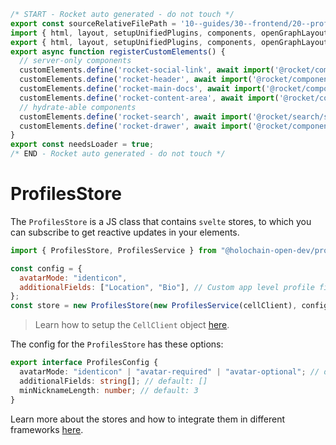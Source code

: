 ```js server
/* START - Rocket auto generated - do not touch */
export const sourceRelativeFilePath = '10--guides/30--frontend/20--profiles-store.rocket.md';
import { html, layout, setupUnifiedPlugins, components, openGraphLayout } from '../../recursive.data.js';
export { html, layout, setupUnifiedPlugins, components, openGraphLayout };
export async function registerCustomElements() {
  // server-only components
  customElements.define('rocket-social-link', await import('@rocket/components/social-link.js').then(m => m.RocketSocialLink));
  customElements.define('rocket-header', await import('@rocket/components/header.js').then(m => m.RocketHeader));
  customElements.define('rocket-main-docs', await import('@rocket/components/main-docs.js').then(m => m.RocketMainDocs));
  customElements.define('rocket-content-area', await import('@rocket/components/content-area.js').then(m => m.RocketContentArea));
  // hydrate-able components
  customElements.define('rocket-search', await import('@rocket/search/search.js').then(m => m.RocketSearch));
  customElements.define('rocket-drawer', await import('@rocket/components/drawer.js').then(m => m.RocketDrawer));
}
export const needsLoader = true;
/* END - Rocket auto generated - do not touch */
```

# ProfilesStore 

The `ProfilesStore` is a JS class that contains `svelte` stores, to which you can subscribe to get reactive updates in your elements.

```js
import { ProfilesStore, ProfilesService } from "@holochain-open-dev/profiles";

const config = {
  avatarMode: "identicon",
  additionalFields: ["Location", "Bio"], // Custom app level profile fields
};
const store = new ProfilesStore(new ProfilesService(cellClient), config);
```

> Learn how to setup the `CellClient` object [here](https://www.npmjs.com/package/@holochain-open-dev/cell-client).

The config for the `ProfilesStore` has these options:

```ts
export interface ProfilesConfig {
  avatarMode: "identicon" | "avatar-required" | "avatar-optional"; // default: 'avatar-optional'
  additionalFields: string[]; // default: []
  minNicknameLength: number; // default: 3
}
```

Learn more about the stores and how to integrate them in different frameworks [here](https://holochain-open-dev.github.io/reusable-modules/frontend/using/#stores).
